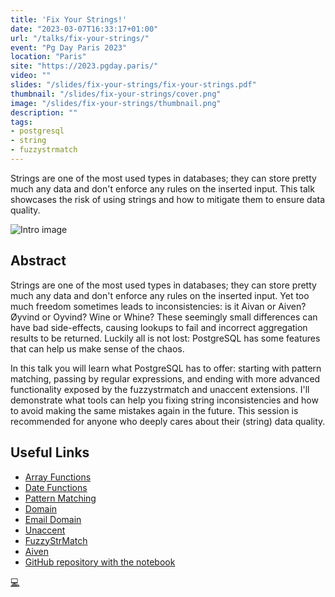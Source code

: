 ```yaml
---
title: 'Fix Your Strings!'
date: "2023-03-07T16:33:17+01:00"
url: "/talks/fix-your-strings/"
event: "Pg Day Paris 2023"
location: "Paris"
site: "https://2023.pgday.paris/"
video: ""
slides: "/slides/fix-your-strings/fix-your-strings.pdf"
thumbnail: "/slides/fix-your-strings/cover.png"
image: "/slides/fix-your-strings/thumbnail.png"
description: ""
tags:
- postgresql
- string
- fuzzystrmatch
---
```


Strings are one of the most used types in databases; they can store pretty much any data and don't enforce any rules on the inserted input. This talk showcases the risk of using strings and how to mitigate them to ensure data quality.

<!--more-->

![Intro image](/slides/fix-your-strings/thumbnail.png)

## Abstract

Strings are one of the most used types in databases; they can store pretty much any data and don't enforce any rules on the inserted input. Yet too much freedom sometimes leads to inconsistencies: is it Aivan or Aiven? Øyvind or Oyvind? Wine or Whine? These seemingly small differences can have bad side-effects, causing lookups to fail and incorrect aggregation results to be returned. Luckily all is not lost: PostgreSQL has some features that can help us make sense of the chaos.

In this talk you will learn what PostgreSQL has to offer: starting with pattern matching, passing by regular expressions, and ending with more advanced functionality exposed by the fuzzystrmatch and unaccent extensions. I'll demonstrate what tools can help you fixing string inconsistencies and how to avoid making the same mistakes again in the future. This session is recommended for anyone who deeply cares about their (string) data quality.


## Useful Links


* [Array Functions](https://www.postgresql.org/docs/current/functions-array.html)
* [Date Functions](https://www.postgresql.org/docs/current/functions-datetime.html)
* [Pattern Matching](https://www.postgresql.org/docs/current/functions-matching.html)
* [Domain](https://www.postgresql.org/docs/current/sql-createdomain.html)
* [Email Domain](https://bit.ly/3ol6yfr)
* [Unaccent](https://www.postgresql.org/docs/current/unaccent.html)
* [FuzzyStrMatch](https://www.postgresql.org/docs/current/fuzzystrmatch.html)
* [Aiven](https://aiven.io/)
* [GitHub repository with the notebook](https://github.com/ftisiot/fix-your-strings)


[💻](/slides/fix-your-strings/fix-your-strings.pdf)